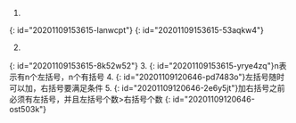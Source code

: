 1.
{: id="20201109153615-lanwcpt"}
{: id="20201109153615-53aqkw4"}

2.
{: id="20201109153615-8k52w52"}
3. {: id="20201109153615-yrye4zq"}n表示有n个左括号，n个有括号
4. {: id="20201109120646-pd7483o"}左括号随时可以加，右括号要满足条件
5. {: id="20201109120646-2e6y5jt"}加右括号之前必须有左括号，并且左括号个数>右括号个数
{: id="20201109120646-ost503k"}
